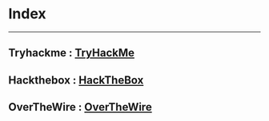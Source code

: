 # Index

---

## Tryhackme : [TryHackMe](Tryhackme/index.md)
## Hackthebox : [HackTheBox](Hackthebox/index.md)
## OverTheWire : [OverTheWire](OverTheWire/index.md)